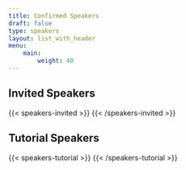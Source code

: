 ```yaml
---
title: Confirmed Speakers
draft: false
type: speakers
layout: list_with_header
menu:
    main:
        weight: 40
---
```


<script src="https://ajax.googleapis.com/ajax/libs/jquery/3.5.1/jquery.min.js"></script>

## Invited Speakers

<!--Click on a speaker's name to read the title and abstract for their presentation.-->

{{< speakers-invited >}}
{{< /speakers-invited >}}

## Tutorial Speakers

<!--Click on a speaker's name to read the title and abstract for their presentation.-->


{{< speakers-tutorial >}}
{{< /speakers-tutorial >}}


<!--
## Industry Session
TBD
Click on a speaker's name to read their bio.

{{< speakers-industry >}}
{{< /speakers-industry >}}
-->
<!--
## List of Accepted Contributed Talks
(in order of submission)

{{< papers-accepted >}}
{{< /papers-accepted >}}

## List of Accepted Posters
(in order of submission)

Download a {{< button-link label="zip-archive" url="https://surfdrive.surf.nl/files/index.php/s/fdA5dzPllmwnOBn/download" icon="tar" target="_blank">}} of all posters.


{{< posters-accepted >}}
{{< /posters-accepted >}}
-->
<!-- ## Online event
{{< button-link label="online conference format" url="/online-conference" icon="link" target="_blank">}} -->
